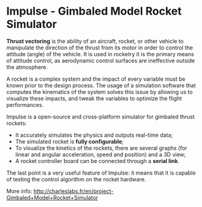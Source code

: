 # Impulse - Gimbaled Model Rocket Simulator

**Thrust vectoring** is the ability of an aircraft, rocket, or other vehicle to manipulate the direction of the thrust from its motor in order to control the attitude (angle) of the vehicle. It is used in rocketry it is the primary means of attitude control, as aerodynamic control surfaces are ineffective outside the atmosphere.

A rocket is a complex system and the impact of every variable must be known prior to the design process. The usage of a simulation software that computes the kinematics of the system solves this issue by allowing us to visualize these impacts, and tweak the variables to optimize the flight performances.

Impulse is a open-source and cross-platform simulator for gimbaled thrust rockets:
* It accurately simulates the physics and outputs real-time data;
* The simulated rocket is **fully configurable**;
* To visualize the kinetics of the rockets, there are several graphs (for linear and angular acceleration, speed and position) and a 3D view;
* A rocket controller board can be connected through a **serial link**.

The last point is a very useful feature of Impulse: it means that it is capable of testing the control algorithm on the rocket hardware.

More info: http://charleslabs.fr/en/project-Gimbaled+Model+Rocket+Simulator